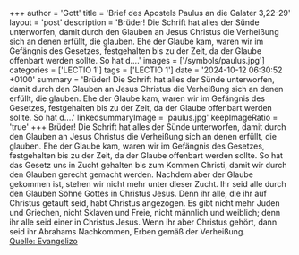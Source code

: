 +++
author = 'Gott'
title = 'Brief des Apostels Paulus an die Galater 3,22-29'
layout = 'post'
description = 'Brüder! Die Schrift hat alles der Sünde unterworfen, damit durch den Glauben an Jesus Christus die Verheißung sich an denen erfüllt, die glauben. Ehe der Glaube kam, waren wir im Gefängnis des Gesetzes, festgehalten bis zu der Zeit, da der Glaube offenbart werden sollte. So hat d....'
images = ['/symbols/paulus.jpg']
categories = ['LECTIO 1']
tags = ['LECTIO 1']
date = '2024-10-12 06:30:52 +0100'
summary = 'Brüder! Die Schrift hat alles der Sünde unterworfen, damit durch den Glauben an Jesus Christus die Verheißung sich an denen erfüllt, die glauben. Ehe der Glaube kam, waren wir im Gefängnis des Gesetzes, festgehalten bis zu der Zeit, da der Glaube offenbart werden sollte. So hat d....'
linkedsummaryImage = 'paulus.jpg'
keepImageRatio = 'true'
+++
Brüder! Die Schrift hat alles der Sünde unterworfen, damit durch den Glauben an Jesus Christus die Verheißung sich an denen erfüllt, die glauben.
Ehe der Glaube kam, waren wir im Gefängnis des Gesetzes, festgehalten bis zu der Zeit, da der Glaube offenbart werden sollte.
So hat das Gesetz uns in Zucht gehalten bis zum Kommen Christi, damit wir durch den Glauben gerecht gemacht werden.<!--more-->
Nachdem aber der Glaube gekommen ist, stehen wir nicht mehr unter dieser Zucht.
Ihr seid alle durch den Glauben Söhne Gottes in Christus Jesus.
Denn ihr alle, die ihr auf Christus getauft seid, habt Christus angezogen.
Es gibt nicht mehr Juden und Griechen, nicht Sklaven und Freie, nicht männlich und weiblich; denn ihr alle seid einer in Christus Jesus.
Wenn ihr aber Christus gehört, dann seid ihr Abrahams Nachkommen, Erben gemäß der Verheißung.<br> [Quelle: Evangelizo](https://evangeliumtagfuertag.org/DE/gospel)
